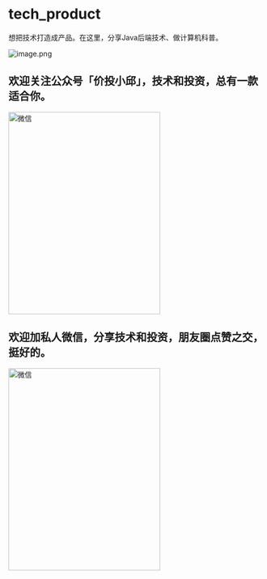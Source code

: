 # tech_product
想把技术打造成产品。在这里，分享Java后端技术、做计算机科普。

![image.png](https://pic3.zhimg.com/80/v2-acdf2c6dfc293644aeda95caa5837ba9_1440w.png)

## 欢迎关注公众号「价投小邱」，技术和投资，总有一款适合你。

<img src="https://pic1.zhimg.com/80/v2-3b18a82c2281e08dbec3d796ca4f48cf_1440w.jpeg" alt="微信" width="300" height="400"/>

## 欢迎加私人微信，分享技术和投资，朋友圈点赞之交，挺好的。

<img src="https://pic1.zhimg.com/80/v2-3fb3fa0ee980d04c1562cb17603c97f6_1440w.jpeg" alt="微信" width="300" height="400"/>

